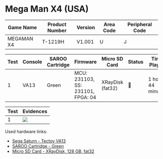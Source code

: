 # Mega Man X4 (USA)

| Game Name  | Product Number | Version | Area Code | Peripheral Code |
| ---------- | -------------- | ------- | --------- | --------------- |
| MEGAMAN X4 | T-1219H        | V1.001  | U         | J               |

| Test | Console | SAROO Cartridge | Firmware                          | Micro SD Card    | Status | Time Played        |
| ---- | ------- | --------------- | --------------------------------- | ---------------- | ------ | ------------------ |
| 1    | VA13    | Green           | MCU: 231103, SS: 231101, FPGA: 04 | XRayDisk (fat32) | :100:  | 1 hour, 44 minutes |

| Test | Evidences                                                                                        |
| ---- | ------------------------------------------------------------------------------------------------ |
| 1    | [![](https://img.youtube.com/vi/plVipDq-YKM/0.jpg)](https://www.youtube.com/watch?v=plVipDq-YKM) |

Used hardware links:

- [Sega Saturn - Tectoy VA13](../../../../Info/Consoles/VA13/README.md)
- [SAROO Cartridge - Green](../../../../Info/Cartridges/RetroGameParadiseStore/1.32F/README.md)
- [Micro SD Card - XRayDisk, 128 GB, fat32](../../../../Info/SdCards/XRayDisk/128GB/fat32/README.md)
